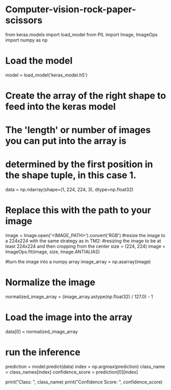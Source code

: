 # Computer-vision-rock-paper-scissors

from keras.models import load_model
from PIL import Image, ImageOps
import numpy as np

# Load the model
model = load_model('keras_model.h5')

# Create the array of the right shape to feed into the keras model
# The 'length' or number of images you can put into the array is
# determined by the first position in the shape tuple, in this case 1.
data = np.ndarray(shape=(1, 224, 224, 3), dtype=np.float32)
# Replace this with the path to your image
image = Image.open('<IMAGE_PATH>').convert('RGB')
#resize the image to a 224x224 with the same strategy as in TM2:
#resizing the image to be at least 224x224 and then cropping from the center
size = (224, 224)
image = ImageOps.fit(image, size, Image.ANTIALIAS)

#turn the image into a numpy array
image_array = np.asarray(image)
# Normalize the image
normalized_image_array = (image_array.astype(np.float32) / 127.0) - 1
# Load the image into the array
data[0] = normalized_image_array

# run the inference
prediction = model.predict(data)
index = np.argmax(prediction)
class_name = class_names[index]
confidence_score = prediction[0][index]

print("Class: ", class_name)
print("Confidence Score: ", confidence_score)
